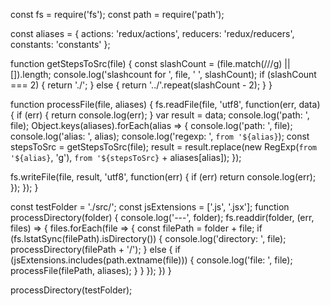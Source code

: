 const fs = require('fs');
const path = require('path');

const aliases = {
  actions: 'redux/actions',
  reducers: 'redux/reducers',
  constants: 'constants'
};

function getStepsToSrc(file) {
  const slashCount = (file.match(/\//g) || []).length;
  console.log('slashcount for ', file, ' ', slashCount);
  if (slashCount === 2) {
    return './';
  } else {
    return '../'.repeat(slashCount - 2);
  }
}

function processFile(file, aliases) {
  fs.readFile(file, 'utf8', function(err, data) {
  if (err) {
    return console.log(err);
  }
  var result = data;
  console.log('path: ', file);
  Object.keys(aliases).forEach(alias => {
    console.log('path: ', file);
    console.log('alias: ', alias);
    console.log('regexp: ', `from '${alias}`);
    const stepsToSrc = getStepsToSrc(file);
    result = result.replace(new RegExp(`from '${alias}`, 'g'), `from '${stepsToSrc}` + aliases[alias]);
  });

  fs.writeFile(file, result, 'utf8', function(err) {
     if (err) return console.log(err);
  });
});
}

const testFolder = './src/';
const jsExtensions = ['.js', '.jsx'];
function processDirectory(folder) {
  console.log('---', folder);
  fs.readdir(folder, (err, files) => {
    files.forEach(file => {
      const filePath = folder + file;
      if (fs.lstatSync(filePath).isDirectory()) {
        console.log('directory: ', file);
        processDirectory(filePath + '/');
      } else {
        if (jsExtensions.includes(path.extname(file))) {
          console.log('file: ', file);
          processFile(filePath, aliases);
        }
      }
    });
  })
}

processDirectory(testFolder);

